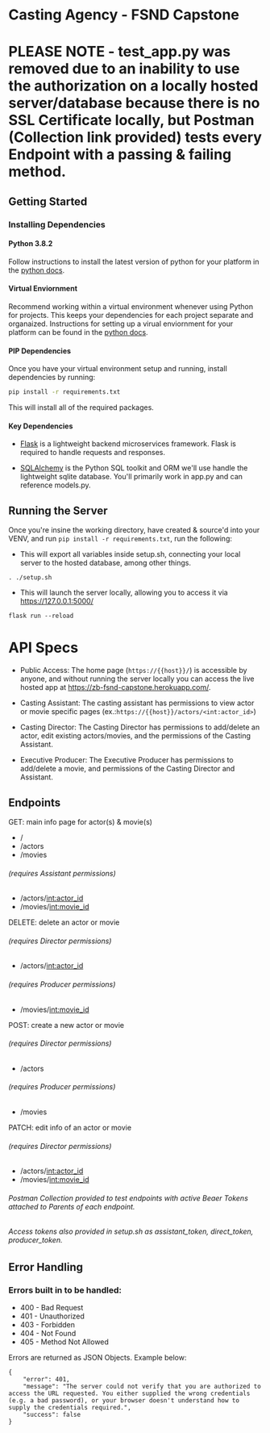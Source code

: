# Casting Agency - FSND Capstone
# PLEASE NOTE - test_app.py was removed due to an inability to use the authorization on a locally hosted server/database because there is no SSL Certificate locally, but Postman (Collection link provided) tests every Endpoint with a passing & failing method.

## Getting Started

### Installing Dependencies

#### Python 3.8.2

Follow instructions to install the latest version of python for your platform in the [python docs](https://docs.python.org/3/using/unix.html#getting-and-installing-the-latest-version-of-python).

#### Virtual Enviornment

Recommend working within a virtual environment whenever using Python for projects. This keeps your dependencies for each project separate and organaized. Instructions for setting up a virual enviornment for your platform can be found in the [python docs](https://packaging.python.org/guides/installing-using-pip-and-virtual-environments/).

#### PIP Dependencies

Once you have your virtual environment setup and running, install dependencies by running:

```bash
pip install -r requirements.txt
```

This will install all of the required packages.

#### Key Dependencies

- [Flask](http://flask.pocoo.org/)  is a lightweight backend microservices framework. Flask is required to handle requests and responses.

- [SQLAlchemy](https://www.sqlalchemy.org/) is the Python SQL toolkit and ORM we'll use handle the lightweight sqlite database. You'll primarily work in app.py and can reference models.py.

## Running the Server

Once you're insine the working directory, have created & source'd into your VENV, and run `pip install -r requirements.txt`, run the following:

- This will export all variables inside setup.sh, connecting your local server to the hosted database, among other things.
```
. ./setup.sh
```

- This will launch the server locally, allowing you to access it via https://127.0.0.1:5000/
```
flask run --reload
```

# API Specs
- Public Access:
    The home page (`https://{{host}}/`) is accessible by anyone, and without running the server locally you can access the live hosted app at https://zb-fsnd-capstone.herokuapp.com/.

- Casting Assistant:
    The casting assistant has permissions to view actor or movie specific pages (ex.:`https://{{host}}/actors/<int:actor_id>`)
- Casting Director:
    The Casting Director has permissions to add/delete an actor, edit existing actors/movies, and the permissions of the Casting Assistant.
- Executive Producer:
    The Executive Producer has permissions to add/delete a movie, and permissions of the Casting Director and Assistant.

## Endpoints
GET: main info page for actor(s) & movie(s)
- /
- /actors
- /movies
###### (requires Assistant permissions)
- /actors/<int:actor_id>
- /movies/<int:movie_id>

DELETE: delete an actor or movie
###### (requires Director permissions)
- /actors/<int:actor_id>
###### (requires Producer permissions)
- /movies/<int:movie_id>


POST: create a new actor or movie
###### (requires Director permissions)
- /actors
###### (requires Producer permissions)
- /movies

PATCH: edit info of an actor or movie
###### (requires Director permissions)
- /actors/<int:actor_id>
- /movies/<int:movie_id>

###### Postman Collection provided to test endpoints with active Beaer Tokens attached to Parents of each endpoint.
###### Access tokens also provided in setup.sh as assistant_token, direct_token, producer_token.

## Error Handling

### Errors built in to be handled:
- 400 - Bad Request
- 401 - Unauthorized
- 403 - Forbidden
- 404 - Not Found
- 405 - Method Not Allowed

Errors are returned as JSON Objects. Example below:
```
{
    "error": 401,
    "message": "The server could not verify that you are authorized to access the URL requested. You either supplied the wrong credentials (e.g. a bad password), or your browser doesn't understand how to supply the credentials required.",
    "success": false
}
```